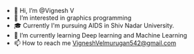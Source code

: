 - 👋 Hi, I’m @Vignesh V
- 👀 I’m interested in graphics programming
- 🎓 Currently I'm pursuing AIDS in Shiv Nadar University.
- 🌱 I’m currently learning Deep learning and Machine Learning
- 📫 How to reach me VigneshVelmurugan542@gmail.com
